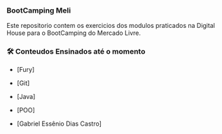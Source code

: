 ### BootCamping Meli

Este repositorio contem os exercicios dos modulos praticados na Digital House para o BootCamping do Mercado Livre.

### 🛠 Conteudos Ensinados até o momento

- [Fury]
- [Git]
- [Java]
- [POO]

- [Gabriel Essênio Dias Castro]
